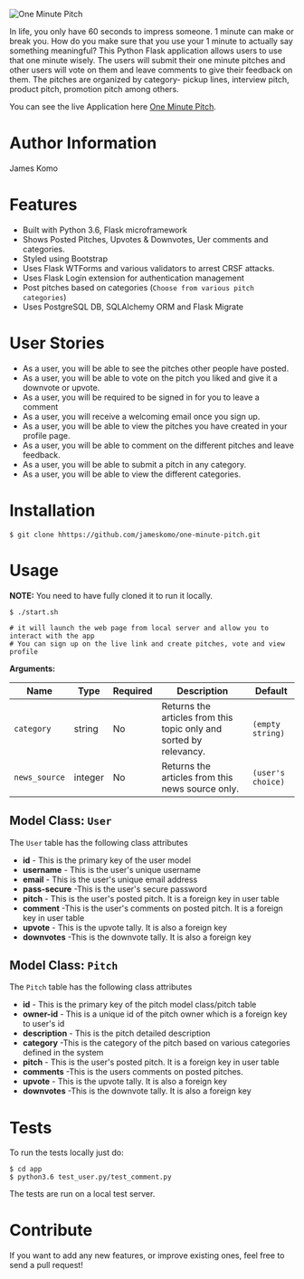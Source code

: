 ![One Minute Pitch](https://cdn-images-1.medium.com/max/1200/1*ov4QOEqOhWf3OYtBbis-4w.jpeg)

 In life, you only have 60 seconds to impress someone. 1 minute can make or break you. How do you make sure that you use your 1 minute to actually say something meaningful? This Python Flask application allows users to use that one minute wisely. The users will submit their one minute pitches and other users will vote on them and leave comments to give their feedback on them. The pitches are organized by category- pickup lines, interview pitch, product pitch, promotion pitch among others. 

You can see the live Application here [One Minute Pitch](https://komo-pitch.herokuapp.com/).

Author Information
========
James Komo 

Features
========

- Built with Python 3.6, Flask microframework
- Shows Posted Pitches, Upvotes & Downvotes, Uer comments and categories.
- Styled using Bootstrap
- Uses Flask WTForms and various validators to arrest CRSF attacks.
- Uses Flask Login extension for authentication management
- Post pitches based on categories (`Choose from various pitch categories`)
- Uses PostgreSQL DB, SQLAlchemy ORM and Flask Migrate

User Stories
============
- As a user, you will be able to see the pitches other people have posted.
- As a user, you will be able to vote on the pitch you liked and give it a downvote or upvote.
- As a user, you will be required to be signed in for you to leave a comment
- As a user, you will receive a welcoming email once you sign up.
- As a user, you will be able to view the pitches you have created in your profile page.
- As a user, you will be able to comment on the different pitches and leave feedback.
- As a user, you will be able to submit a pitch in any category.
- As a user, you will be able to view the different categories.


Installation
========

    $ git clone hhttps://github.com/jameskomo/one-minute-pitch.git


Usage
========

**NOTE:** You need to have fully cloned it to run it locally.


    $ ./start.sh 

    # it will launch the web page from local server and allow you to interact with the app
    # You can sign up on the live link and create pitches, vote and view profile



**Arguments:**

| Name | Type | Required | Description | Default |
| ---- | ---- | -------- | ----------- | ------- |
| `category` | string | No | Returns the articles from this topic only and sorted by relevancy. | `(empty string)`  |
| `news_source` | integer | No | Returns the articles from this news source only. | `(user's choice)` |



## Model Class: `User`

The `User` table has the following class attributes

- **id** - This is the primary key of the user model
- **username** - This is the user's unique username
- **email** - This is the user's unique email address
- **pass-secure** -This is the user's secure password
- **pitch** - This is the user's posted pitch. It is a foreign key in user table
- **comment** -This is the user's comments on posted pitch. It is a foreign key in user table
- **upvote** - This is the upvote tally. It is also a foreign key
- **downvotes** -This is the downvote tally. It is also a foreign key


## Model Class: `Pitch`

The `Pitch` table has the following class attributes

- **id** - This is the primary key of the pitch model class/pitch table
- **owner-id** - This is a unique id of the pitch owner which is a foreign key to user's id
- **description** - This is the pitch detailed description
- **category** -This is the  category of the pitch based on various categories defined in the system
- **pitch** - This is the user's posted pitch. It is a foreign key in user table
- **comments** -This is the users comments on posted pitches.
- **upvote** - This is the upvote tally. It is also a foreign key
- **downvotes** -This is the downvote tally. It is also a foreign key



Tests
========

To run the tests locally just do:

    $ cd app
    $ python3.6 test_user.py/test_comment.py


The tests are run on a local test server.

Contribute
========

If you want to add any new features, or improve existing ones, feel free to send a pull request!
